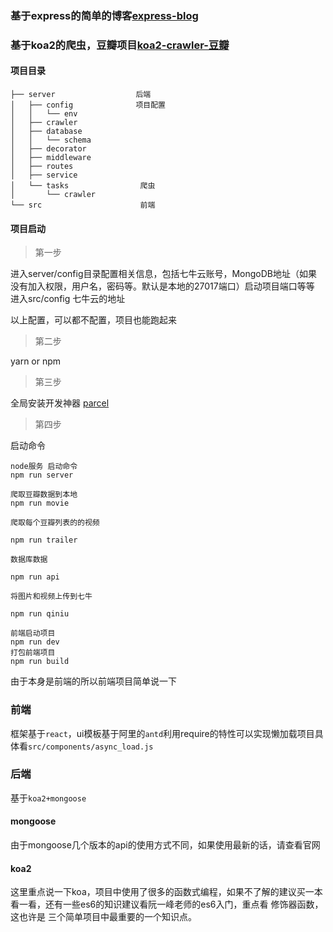 
### 基于express的简单的博客[express-blog](https://github.com/zhanglongdream/nodeJs/tree/express-blog)

### 基于koa2的爬虫，豆瓣项目[koa2-crawler-豆瓣](https://github.com/zhanglongdream/nodeJs/tree/master)

#### 项目目录
```
├── server                  后端
│   ├── config              项目配置
│   │   └── env
│   ├── crawler
│   ├── database
│   │   └── schema
│   ├── decorator
│   ├── middleware
│   ├── routes
│   ├── service
│   └── tasks                爬虫
│       └── crawler
└── src                      前端
```
#### 项目启动
>第一步

进入server/config目录配置相关信息，包括七牛云账号，MongoDB地址（如果没有加入权限，用户名，密码等。默认是本地的27017端口）启动项目端口等等
进入src/config 七牛云的地址

以上配置，可以都不配置，项目也能跑起来

>第二步

yarn or npm 

>第三步

全局安装开发神器  [parcel](http://www.css88.com/doc/parcel/getting_started.html)

>第四步

启动命令

```
node服务 启动命令
npm run server

爬取豆瓣数据到本地
npm run movie

爬取每个豆瓣列表的的视频

npm run trailer

数据库数据

npm run api

将图片和视频上传到七牛

npm run qiniu

前端启动项目
npm run dev
打包前端项目
npm run build
```

由于本身是前端的所以前端项目简单说一下
### 前端
框架基于``react``，ui模板基于阿里的``antd``利用require的特性可以实现懒加载项目具体看``src/components/async_load.js``
### 后端
基于``koa2+mongoose``
#### mongoose

由于mongoose几个版本的api的使用方式不同，如果使用最新的话，请查看官网
#### koa2

这里重点说一下koa，项目中使用了很多的函数式编程，如果不了解的建议买一本看一看，还有一些es6的知识建议看阮一峰老师的es6入门，重点看 修饰器函数， 这也许是 三个简单项目中最重要的一个知识点。
